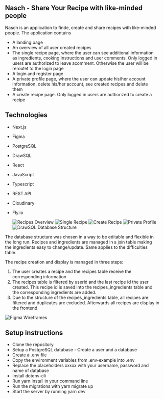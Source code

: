 ## Nasch - Share Your Recipe with like-minded people

Nasch is an application to finde, create and share recipes with like-minded people. The application contains

- A landing page
- An overview of all user created recipes
- The single recipe page, where the user can see additional information as ingredients, cooking instructions and user comments. Only logged in users are authorized to leave acomment. Otherwise the user will be reroutet to the login page
- A login and register page
- A private profile page, where the user can update his/her account information, delete his/her account, see created recipes and delete them
- A create recipe page. Only logged in users are authorized to create a recipe

## Technologies

- Next.js
- Figma
- PostgreSQL
- DrawSQL
- React
- JavaScript
- Typescript
- REST API
- Cloudinary
- Fly.io

  ![Recipes Overview](recipes.png)
  ![Single Recipe](single%20recipe.png)
  ![Create Recipe](Create%20Recipe.png)
  ![Private Profile](Private%20Profile.png)
  ![DrawSQL Database Structure](drawsql.png)

The database structure was chosen in a way to be editable and flexible in the long run. Recipes and ingredients are managed in a join table making the ingredients easy to change/update. Same applies to the difficulties table.

The recipe creation and display is managed in three steps:

1. The user creates a recipe and the recipes table receive the corresponding information
2. The recipes table is filtered by userid and the last recipe id the user created. This recipe id is saved into the recipes_ingredients table and the corresponding ingredients are added.
3. Due to the structure of the recipes_ingredients table, all recipes are filtered and duplicates are excluded. Afterwards all recipes are display in the frontend.

![Figma Wireframes](figma.png)

## Setup instructions

- Clone the repository
- Setup a PostgreSQL database - Create a user and a database
- Create a .env file
- Copy the environment variables from .env-example into .env
- Replace the placeholders xxxxx with your username, password and name of database
- Install dotenv-cli
- Run yarn install in your command line
- Run the migrations with yarn migrate up
- Start the server by running yarn dev
